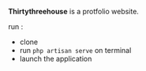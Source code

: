<b>Thirtythreehouse</b> is a protfolio website.

run : 
- clone
- run `php artisan serve` on terminal
- launch the application
